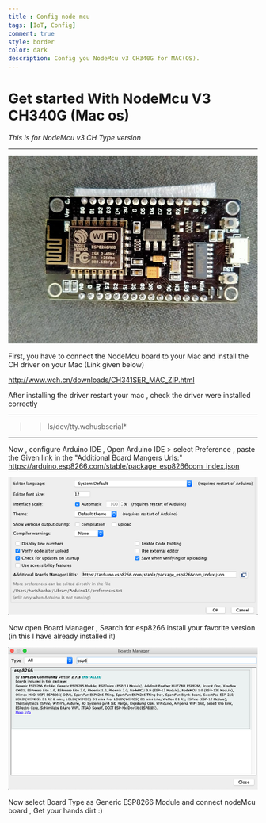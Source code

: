 ```yaml
---
title : Config node mcu
tags: [IoT, Config]
comment: true
style: border
color: dark
description: Config you NodeMcu v3 CH340G for MAC(OS).
---
```


# Get started With NodeMcu V3 CH340G (Mac os)
*This is for NodeMcu v3 CH Type version*

----
![NodeMCU](/assets/img/IoT_Nodemcu/1_6eyBKauM_5Msp0M8ZmlWaA.jpg)

First, you have to connect the NodeMcu board to your Mac and install the CH driver on your Mac (Link given below)

http://www.wch.cn/downloads/CH341SER_MAC_ZIP.html

After installing the driver restart your mac , check the driver were installed correctly

---

>> ls/dev/tty.wchusbserial*

---

Now , configure Arduino IDE , Open Arduino IDE > select Preference , paste the Given link in the "Additional Board Mangers Urls:"
https://arduino.esp8266.com/stable/package_esp8266com_index.json

![aud](/assets/img/IoT_Nodemcu/1_ViEFW1iCFuufRr9MSZ8CiA.png)

Now open Board Manager , Search for esp8266 install your favorite version (in this I have already installed it)

![adu_bo](/assets/img/IoT_Nodemcu/1_1ILW2RB4GED5o-Ea23ZXog%20(1).png)

Now select Board Type as Generic ESP8266 Module and connect nodeMcu board , Get your hands dirt :)
